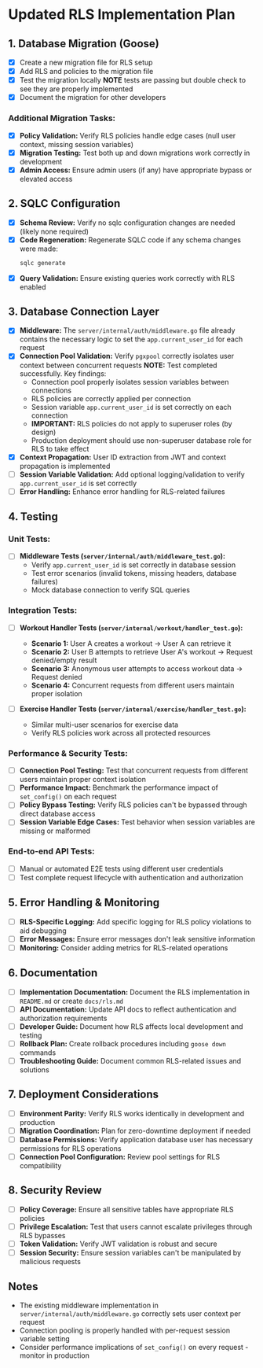 # Updated RLS Implementation Plan

## 1. Database Migration (Goose)

- [x] Create a new migration file for RLS setup
- [x] Add RLS and policies to the migration file
- [x] Test the migration locally **NOTE** tests are passing but double check to see they are properly implemented
- [x] Document the migration for other developers

### Additional Migration Tasks:

- [x] **Policy Validation:** Verify RLS policies handle edge cases (null user context, missing session variables)
- [x] **Migration Testing:** Test both up and down migrations work correctly in development
- [x] **Admin Access:** Ensure admin users (if any) have appropriate bypass or elevated access

## 2. SQLC Configuration

- [x] **Schema Review:** Verify no sqlc configuration changes are needed (likely none required)
- [x] **Code Regeneration:** Regenerate SQLC code if any schema changes were made:
  ```bash
  sqlc generate
  ```
- [x] **Query Validation:** Ensure existing queries work correctly with RLS enabled

## 3. Database Connection Layer

- [x] **Middleware:** The `server/internal/auth/middleware.go` file already contains the necessary logic to set the `app.current_user_id` for each request
- [x] **Connection Pool Validation:** Verify `pgxpool` correctly isolates user context between concurrent requests
  **NOTE:** Test completed successfully. Key findings:
  - Connection pool properly isolates session variables between connections
  - RLS policies are correctly applied per connection
  - Session variable `app.current_user_id` is set correctly on each connection
  - **IMPORTANT:** RLS policies do not apply to superuser roles (by design)
  - Production deployment should use non-superuser database role for RLS to take effect
- [x] **Context Propagation:** User ID extraction from JWT and context propagation is implemented
- [ ] **Session Variable Validation:** Add optional logging/validation to verify `app.current_user_id` is set correctly
- [ ] **Error Handling:** Enhance error handling for RLS-related failures

## 4. Testing

### Unit Tests:

- [ ] **Middleware Tests (`server/internal/auth/middleware_test.go`):**
  - Verify `app.current_user_id` is set correctly in database session
  - Test error scenarios (invalid tokens, missing headers, database failures)
  - Mock database connection to verify SQL queries

### Integration Tests:

- [ ] **Workout Handler Tests (`server/internal/workout/handler_test.go`):**

  - **Scenario 1:** User A creates a workout → User A can retrieve it
  - **Scenario 2:** User B attempts to retrieve User A's workout → Request denied/empty result
  - **Scenario 3:** Anonymous user attempts to access workout data → Request denied
  - **Scenario 4:** Concurrent requests from different users maintain proper isolation

- [ ] **Exercise Handler Tests (`server/internal/exercise/handler_test.go`):**
  - Similar multi-user scenarios for exercise data
  - Verify RLS policies work across all protected resources

### Performance & Security Tests:

- [ ] **Connection Pool Testing:** Test that concurrent requests from different users maintain proper context isolation
- [ ] **Performance Impact:** Benchmark the performance impact of `set_config()` on each request
- [ ] **Policy Bypass Testing:** Verify RLS policies can't be bypassed through direct database access
- [ ] **Session Variable Edge Cases:** Test behavior when session variables are missing or malformed

### End-to-end API Tests:

- [ ] Manual or automated E2E tests using different user credentials
- [ ] Test complete request lifecycle with authentication and authorization

## 5. Error Handling & Monitoring

- [ ] **RLS-Specific Logging:** Add specific logging for RLS policy violations to aid debugging
- [ ] **Error Messages:** Ensure error messages don't leak sensitive information
- [ ] **Monitoring:** Consider adding metrics for RLS-related operations

## 6. Documentation

- [ ] **Implementation Documentation:** Document the RLS implementation in `README.md` or create `docs/rls.md`
- [ ] **API Documentation:** Update API docs to reflect authentication and authorization requirements
- [ ] **Developer Guide:** Document how RLS affects local development and testing
- [ ] **Rollback Plan:** Create rollback procedures including `goose down` commands
- [ ] **Troubleshooting Guide:** Document common RLS-related issues and solutions

## 7. Deployment Considerations

- [ ] **Environment Parity:** Verify RLS works identically in development and production
- [ ] **Migration Coordination:** Plan for zero-downtime deployment if needed
- [ ] **Database Permissions:** Verify application database user has necessary permissions for RLS operations
- [ ] **Connection Pool Configuration:** Review pool settings for RLS compatibility

## 8. Security Review

- [ ] **Policy Coverage:** Ensure all sensitive tables have appropriate RLS policies
- [ ] **Privilege Escalation:** Test that users cannot escalate privileges through RLS bypasses
- [ ] **Token Validation:** Verify JWT validation is robust and secure
- [ ] **Session Security:** Ensure session variables can't be manipulated by malicious requests

## Notes

- The existing middleware implementation in `server/internal/auth/middleware.go` correctly sets user context per request
- Connection pooling is properly handled with per-request session variable setting
- Consider performance implications of `set_config()` on every request - monitor in production
